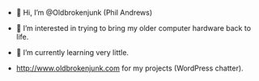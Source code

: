 - 👋 Hi, I’m @Oldbrokenjunk (Phil Andrews)
- 👀 I’m interested in trying to bring my older computer hardware back to life.
- 🌱 I’m currently learning very little.

- http://www.oldbrokenjunk.com for my projects (WordPress chatter).

<!---
Oldbrokenjunk/Oldbrokenjunk is a ✨ special ✨ repository because its `README.md` (this file) appears on your GitHub profile.
You can click the Preview link to take a look at your changes.
--->
